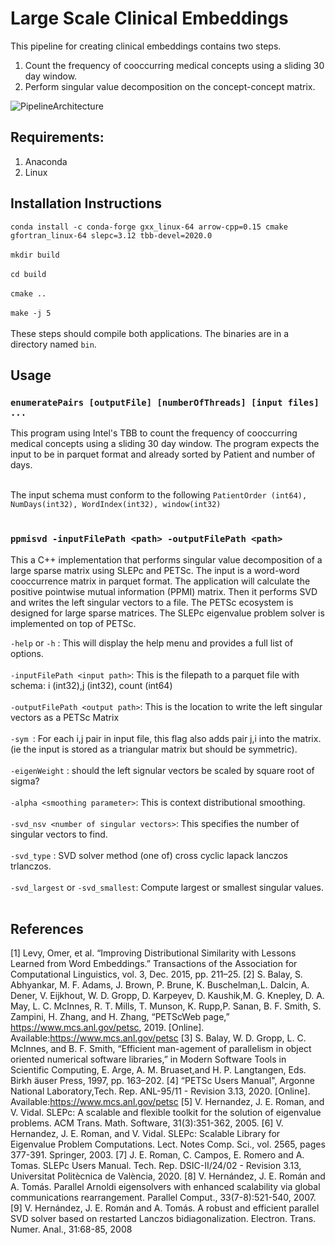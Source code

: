 # Large Scale Clinical Embeddings
This pipeline for creating clinical embeddings contains two steps. 
1. Count the frequency of cooccurring medical concepts using a sliding 30 day window. 
2. Perform singular value decomposition on the concept-concept matrix.

![PipelineArchitecture](https://github.com/rusheniii/LargeScaleClinicalEmbedding/CodeEmbeddingArchitecture.png)

## Requirements:
1. Anaconda
2. Linux

## Installation Instructions
`conda install -c conda-forge gxx_linux-64 arrow-cpp=0.15 cmake gfortran_linux-64 slepc=3.12 tbb-devel=2020.0` <br/><br/>
`mkdir build` <br/><br/>
`cd build` <br/><br/>
`cmake ..` <br/><br/>
`make -j 5` <br/><br/>
These steps should compile both applications. The binaries are in a directory named `bin`.
## Usage
### `enumeratePairs [outputFile] [numberOfThreads] [input files] ...`
This program using Intel's TBB to count the frequency of cooccurring medical concepts using a sliding 30 day window. 
The program expects the input to be in parquet format and already sorted by Patient and number of days. <br/><br/>

The input schema must conform to the following
`PatientOrder (int64), NumDays(int32), WordIndex(int32), window(int32)` <br/><br/>
### `ppmisvd -inputFilePath <path> -outputFilePath <path>`

This a C++ implementation that performs singular value decomposition of a large sparse matrix using SLEPc and PETSc. 
The input is a word-word cooccurrence matrix in parquet format. The application will calculate the positive pointwise mutual information (PPMI) matrix. 
Then it performs SVD and writes the left singular vectors to a file. The PETSc ecosystem is designed for large sparse matrices. 
The SLEPc eigenvalue problem solver is implemented on top of PETSc. 

`-help` or `-h` : This will display the help menu and provides a full list of options. <br/><br/>
`-inputFilePath <input path>`: This is the filepath to a parquet file with schema: i (int32),j (int32), count (int64) <br/><br/>
`-outputFilePath <output path>`: This is the location to write the left singular vectors as a PETSc Matrix <br/><br/>
`-sym `: For each i,j pair in input file, this flag also adds pair j,i into the matrix. (ie the input is stored as a triangular matrix but should be symmetric).<br/><br/>
`-eigenWeight` : should the left signular vectors be scaled by square root of sigma? <br/><br/>
`-alpha <smoothing parameter>`: This is context distributional smoothing. <br/><br/>
`-svd_nsv <number of singular vectors>`: This specifies the number of singular vectors to find. <br/><br/>
`-svd_type` : SVD solver method (one of) cross cyclic lapack lanczos trlanczos.  <br/><br/>
`-svd_largest` or `-svd_smallest`:  Compute largest or smallest singular values. <br/><br/>

## References
[1] Levy, Omer, et al. “Improving Distributional Similarity with Lessons Learned from Word Embeddings.” Transactions of the Association for Computational Linguistics, vol. 3, Dec. 2015, pp. 211–25.
[2]  S. Balay, S. Abhyankar, M. F. Adams, J. Brown, P. Brune, K. Buschelman,L. Dalcin, A. Dener, V. Eijkhout, W. D. Gropp, D. Karpeyev, D. Kaushik,M. G. Knepley, D. A. May, L. C. McInnes, R. T. Mills, T. Munson, K. Rupp,P.  Sanan,  B.  F.  Smith,  S.  Zampini,  H.  Zhang,  and  H.  Zhang,  “PETScWeb   page,”   https://www.mcs.anl.gov/petsc,   2019.   [Online].   Available:https://www.mcs.anl.gov/petsc
[3] S. Balay,  W. D. Gropp,  L. C. McInnes,  and B. F. Smith,  “Efficient man-agement of parallelism in object oriented numerical software libraries,”  in Modern  Software  Tools  in  Scientific  Computing,  E.  Arge,  A.  M.  Bruaset,and H. P. Langtangen, Eds.    Birkh ̈auser Press, 1997, pp. 163–202.
[4] “PETSc Users Manual", Argonne National Laboratory,Tech.   Rep.   ANL-95/11   -   Revision   3.13,    2020.   [Online].   Available:https://www.mcs.anl.gov/petsc
[5] V. Hernandez, J. E. Roman, and V. Vidal. SLEPc: A scalable and flexible toolkit for the solution of eigenvalue problems. ACM Trans. Math. Software, 31(3):351-362, 2005.
[6]  V. Hernandez, J. E. Roman, and V. Vidal. SLEPc: Scalable Library for Eigenvalue Problem Computations. Lect. Notes Comp. Sci., vol. 2565, pages 377-391. Springer, 2003.
[7] J. E. Roman, C. Campos, E. Romero and A. Tomas. SLEPc Users Manual. Tech. Rep. DSIC-II/24/02 - Revision 3.13, Universitat Politècnica de València, 2020.
[8] V. Hernández, J. E. Román and A. Tomás. Parallel Arnoldi eigensolvers with enhanced scalability via global communications rearrangement. Parallel Comput., 33(7-8):521-540, 2007.
[9] V. Hernández, J. E. Román and A. Tomás. A robust and efficient parallel SVD solver based on restarted Lanczos bidiagonalization. Electron. Trans. Numer. Anal., 31:68-85, 2008
